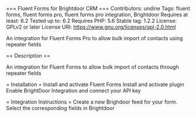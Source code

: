=== Fluent Forms for Brightdoor CRM ===
Contributors: undine
Tags: fluent forms, fluent forms pro, fluent forms pro integration, Brightdoor
Requires at least: 6.2
Tested up to: 6.2
Requires PHP: 5.6
Stable tag: 1.2.2
License: GPLv2 or later
License URI: https://www.gnu.org/licenses/gpl-2.0.html

An integration for Fluent Forms Pro to allow bulk import of contacts using repeater fields

== Description ==

An integration for Fluent Forms to allow bulk import of contacts through repeater fields

= Installation =
Install and activate Fluent Forms
Install and activate plugin
Enable BrightDoor Integration and connect your API key

= Integration Instructions =
Create a new Brighdoor feed for your form.
Select the corresponding fields in Brightdoor
